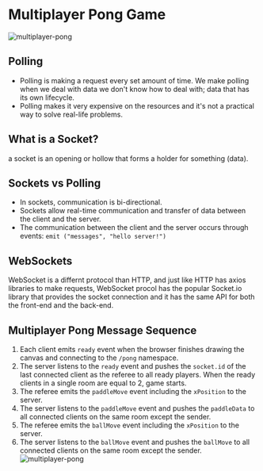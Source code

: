 # Multiplayer Pong Game
![multiplayer-pong](https://i.ibb.co/2qxxZmS/pong.png)

## Polling
- Polling is making a request every set amount of time. We make polling when we deal with data we don't know how to deal with; data that has its own lifecycle.
- Polling makes it very expensive on the resources and it's not a practical way to solve real-life problems.

## What is a Socket?
a socket is an opening or hollow that forms a holder for something (data).

## Sockets vs Polling
- In sockets, communication is bi-directional.
- Sockets allow real-time communication and transfer of data between the client and the server.
- The communication between the client and the server occurs through events: `emit ("messages", "hello server!")`

## WebSockets
WebSocket is a differnt protocol than HTTP, and just like HTTP has axios libraries to make requests, WebSocket procol has the popular Socket.io library that provides the socket connection and it has the same API for both the front-end and the back-end.

## Multiplayer Pong Message Sequence
1. Each client emits `ready` event when the browser finishes drawing the canvas and connecting to the `/pong` namespace.
2. The server listens to the `ready` event and pushes the `socket.id` of the last connected client as the referee to all ready players. When the ready clients in a single room are equal to 2, game starts.
3. The referee emits the `paddleMove` event including the `xPosition` to the server.
4. The server listens to the `paddleMove` event and pushes the `paddleData` to all connected clients on the same room except the sender.
5. The referee emits the `ballMove` event including the `xPosition` to the server.
6. The server listens to the `ballMove` event and pushes the `ballMove` to all connected clients on the same room except the sender.
![multiplayer-pong](https://i.ibb.co/mRM6pVP/game-sequence.png)
